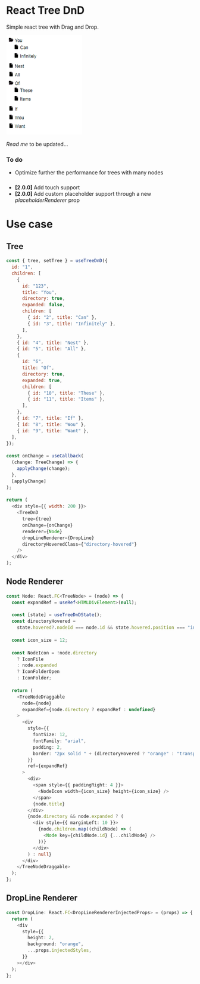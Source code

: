# React Tree DnD

Simple react tree with Drag and Drop.

![ReactDnDTree Preview](preview.gif "ReactDnDTree Preview")

_Read me_ to be updated...

### To do

- Optimize further the performance for trees with many nodes

###

- **[2.0.0]** Add touch support
- **[2.0.0]** Add custom placeholder support through a new _placeholderRenderer_ prop

# Use case

## Tree

```javascript
const { tree, setTree } = useTreeDnD({
  id: "1",
  children: [
    {
      id: "123",
      title: "You",
      directory: true,
      expanded: false,
      children: [
        { id: "2", title: "Can" },
        { id: "3", title: "Infinitely" },
      ],
    },
    { id: "4", title: "Nest" },
    { id: "5", title: "All" },
    {
      id: "6",
      title: "Of",
      directory: true,
      expanded: true,
      children: [
        { id: "10", title: "These" },
        { id: "11", title: "Items" },
      ],
    },
    { id: "7", title: "If" },
    { id: "8", title: "Wou" },
    { id: "9", title: "Want" },
  ],
});

const onChange = useCallback(
  (change: TreeChange) => {
    applyChange(change);
  },
  [applyChange]
);

return (
  <div style={{ width: 200 }}>
    <TreeDnD
      tree={tree}
      onChange={onChange}
      renderer={Node}
      dropLineRenderer={DropLine}
      directoryHoveredClass={"directory-hovered"}
    />
  </div>
);
```

## Node Renderer

```typescript
const Node: React.FC<TreeNode> = (node) => {
  const expandRef = useRef<HTMLDivElement>(null);

  const [state] = useTreeDnDState();
  const directoryHovered =
    state.hovered?.nodeId === node.id && state.hovered.position === "inside";

  const icon_size = 12;

  const NodeIcon = !node.directory
    ? IconFile
    : node.expanded
    ? IconFolderOpen
    : IconFolder;

  return (
    <TreeNodeDraggable
      node={node}
      expandRef={node.directory ? expandRef : undefined}
    >
      <div
        style={{
          fontSize: 12,
          fontFamily: "arial",
          padding: 2,
          border: "2px solid " + (directoryHovered ? "orange" : "transparent"),
        }}
        ref={expandRef}
      >
        <div>
          <span style={{ paddingRight: 4 }}>
            <NodeIcon width={icon_size} height={icon_size} />
          </span>
          {node.title}
        </div>
        {node.directory && node.expanded ? (
          <div style={{ marginLeft: 10 }}>
            {node.children.map((childNode) => (
              <Node key={childNode.id} {...childNode} />
            ))}
          </div>
        ) : null}
      </div>
    </TreeNodeDraggable>
  );
};
```

## DropLine Renderer

```typescript
const DropLine: React.FC<DropLineRendererInjectedProps> = (props) => {
  return (
    <div
      style={{
        height: 2,
        background: "orange",
        ...props.injectedStyles,
      }}
    ></div>
  );
};
```
